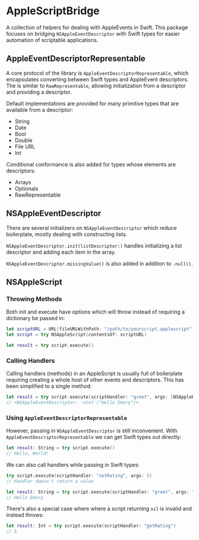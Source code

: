 # AppleScriptBridge

A collection of helpers for dealing with AppleEvents in Swift. This package focuses on bridging `NSAppleEventDescriptor` with Swift types for easier automation of scriptable applications.

## AppleEventDescriptorRepresentable

A core protocol of the library is `AppleEventDescriptorRepresentable`, which encapsulates converting between Swift types and AppleEvent descriptors. The is similar to `RawRepresentable`, allowing initialization from a descriptor and providing a descriptor.

Default implementations are provided for many primitive types that are available from a descriptor:

- String
- Date
- Bool
- Double
- File URL
- Int

Conditional conformance is also added for types whose elements are descriptors:

- Arrays
- Optionals
- RawRepresentable

## NSAppleEventDescriptor

There are several initializers on `NSAppleEventDescriptor` which reduce boilerplate, mostly dealing with constructing lists.

`NSAppleEventDescriptor.init(listDescriptor:)` handles initializing a list descriptor and adding each item in the array.

`NSAppleEventDescriptor.missingValue()` is also added in addition to `.null()`.

## NSAppleScript

### Throwing Methods

Both init and execute have options which will throw instead of requiring a dictionary be passed in:

```swift
let scriptURL = URL(fileURLWithPath: "/path/to/yourscript.applescript")
let script = try NSAppleScript(contentsOf: scriptURL)

let result = try script.execute()
```

### Calling Handlers

Calling handlers (methods) in an AppleScript is usually full of boilerplate requiring creating a whole host of other events and descriptors. This has been simplified to a single method:

```swift
let result = try script.execute(scriptHandler: "greet", args: [NSAppleEventDescriptor(string: "Emory")])
// <NSAppleEventDescriptor: 'utxt'("Hello Emory")>
```

### Using `AppleEventDescriptorRepresentable`

However, passing in `NSAppleEventDescriptor` is still inconvenient. With `AppleEventDescriptorRepresentable` we can get Swift types out directly:

```swift
let result: String = try script.execute()
// Hello, World!
```

We can also call handlers while passing in Swift types:

```swift
try script.execute(scriptHandler: "setRating", args: 5)
// Handler doesn't return a value

let result: String = try script.execute(scriptHandler: "greet", args: "Emory")
// Hello Emory
```

There's also a special case where where a script returning `nil` is invalid and instead throws:

```swift
let result: Int = try script.execute(scriptHandler: "getRating")
// 5
```
